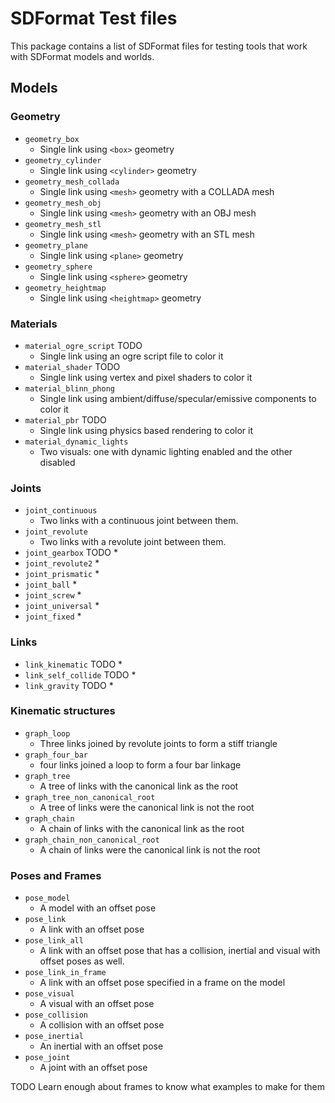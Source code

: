 # SDFormat Test files

This package contains a list of SDFormat files for testing tools that work with SDFormat models and worlds.

## Models

### Geometry

* `geometry_box`
  * Single link using `<box>` geometry
* `geometry_cylinder`
  * Single link using `<cylinder>` geometry
* `geometry_mesh_collada`
  * Single link using `<mesh>` geometry with a COLLADA mesh
* `geometry_mesh_obj`
  * Single link using `<mesh>` geometry with an OBJ mesh
* `geometry_mesh_stl`
  * Single link using `<mesh>` geometry with an STL mesh
* `geometry_plane`
  * Single link using `<plane>` geometry
* `geometry_sphere`
  * Single link using `<sphere>` geometry
* `geometry_heightmap`
  * Single link using `<heightmap>` geometry

### Materials

* `material_ogre_script` TODO
  * Single link using an ogre script file to color it
* `material_shader` TODO
  * Single link using vertex and pixel shaders to color it
* `material_blinn_phong`
  * Single link using ambient/diffuse/specular/emissive components to color it
* `material_pbr` TODO
  * Single link using physics based rendering to color it
* `material_dynamic_lights`
  * Two visuals: one with dynamic lighting enabled and the other disabled

### Joints

* `joint_continuous`
  * Two links with a continuous joint between them.
* `joint_revolute`
  * Two links with a revolute joint between them.
* `joint_gearbox` TODO
  *
* `joint_revolute2`
  *
* `joint_prismatic`
  *
* `joint_ball`
  *
* `joint_screw`
  *
* `joint_universal`
  *
* `joint_fixed`
  *

### Links

* `link_kinematic` TODO
  *
* `link_self_collide` TODO
  *
* `link_gravity` TODO
  *

### Kinematic structures

* `graph_loop`
  * Three links joined by revolute joints to form a stiff triangle
* `graph_four_bar`
  * four links joined a loop to form a four bar linkage
* `graph_tree`
  * A tree of links with the canonical link as the root
* `graph_tree_non_canonical_root`
  * A tree of links were the canonical link is not the root
* `graph_chain`
  * A chain of links with the canonical link as the root
* `graph_chain_non_canonical_root`
  * A chain of links were the canonical link is not the root

### Poses and Frames

* `pose_model`
  * A model with an offset pose
* `pose_link`
  * A link with an offset pose
* `pose_link_all`
  * A link with an offset pose that has a collision, inertial and visual with offset poses as well.
* `pose_link_in_frame`
  * A link with an offset pose specified in a frame on the model
* `pose_visual`
  * A visual with an offset pose
* `pose_collision`
  * A collision with an offset pose
* `pose_inertial`
  * An inertial with an offset pose
* `pose_joint`
  * A joint with an offset pose

TODO Learn enough about frames to know what examples to make for them
